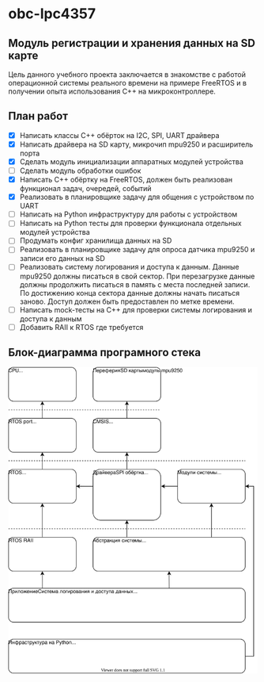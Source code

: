 # obc-lpc4357 
## Модуль регистрации и хранения данных на SD карте

Цель данного учебного проекта заключается в знакомстве с работой операционной системы реального времени на примере FreeRTOS и в получении опыта использования C++ на микроконтроллере.

## План работ

- [x] Написать классы C++ обёрток на I2C, SPI, UART драйвера
- [x] Написать драйвера на SD карту, микрочип mpu9250 и расширитель порта
- [x] Сделать модуль инициализации аппаратных модулей устройства
- [ ] Сделать модуль обработки ошибок
- [x] Написать C++ обёртку на FreeRTOS, должен быть реализован функционал задач, очередей, событий
- [x] Реализовать в планировщике задачу для общения с устройством по UART
- [ ] Написать на Python инфраструктуру для работы с устройством
- [ ] Написать на Python тесты для проверки функционала отдельных модулей устройства
- [ ] Продумать конфиг хранилища данных на SD
- [ ] Реализовать в планировщике задачу для опроса датчика mpu9250 и записи его данных на SD
- [ ] Реализовать систему логирования и доступа к данным. Данные mpu9250 должны писаться в свой сектор. При перезагрузке данные должны продолжить писаться в память с места последней записи. По достижению конца сектора данные должны начать писаться заново. Доступ должен быть предоставлен по метке времени.
- [ ] Написать mock-тесты на C++ для проверки системы логирования и доступа к данным
- [ ] Добавить RAII к RTOS где требуется

## Блок-диаграмма програмного стека
![Alt text here](images/schema.svg)